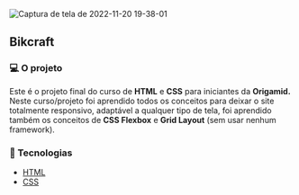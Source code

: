 ![Captura de tela de 2022-11-20 19-38-01](https://user-images.githubusercontent.com/10180042/202930329-097bb704-ee41-4ecd-a48f-ab2e39bde1ad.png)

## Bikcraft

### 💻 O projeto

Este é o projeto final do curso de <strong>HTML</strong> e <strong>CSS</strong> para iniciantes da <strong>Origamid.</strong> Neste curso/projeto foi aprendido todos os conceitos para deixar o site totalmente responsivo, adaptável a qualquer tipo de tela, foi aprendido também os conceitos de <strong>CSS Flexbox</strong> e <strong>Grid Layout</strong> (sem usar nenhum framework).

### 🚀 Tecnologias

- [HTML](https://developer.mozilla.org/pt-BR/docs/Web/HTML)
- [CSS](https://developer.mozilla.org/pt-BR/docs/Web/CSS)
